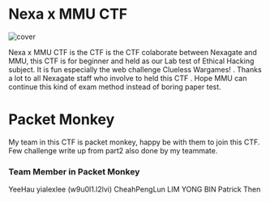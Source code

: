 # Nexa x MMU CTF
![cover](hhttps://github.com/yialexlee/Nexa-x-MMU-CTF-Writeup/blob/main/nexammuctf.png)

Nexa x MMU CTF is the CTF is the CTF colaborate between Nexagate and MMU, this CTF is for beginner and held as our Lab test of Ethical Hacking subject. It is fun especially the web challenge Clueless Wargames! . Thanks a lot to all Nexagate staff who involve to held this CTF . Hope MMU can continue this kind of exam method instead of boring paper test.

# Packet Monkey
My team in this CTF is packet monkey, happy be with them to join this CTF. Few challenge write up from part2 also done by my teammate.

### Team Member in Packet Monkey
YeeHau
yialexlee (w9u0l1.l2lvi)
CheahPengLun
LIM YONG BIN
Patrick Then
